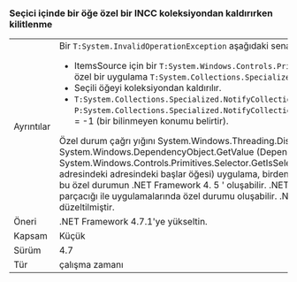 ### <a name="crash-in-selector-when-removing-an-item-from-a-custom-incc-collection"></a>Seçici içinde bir öğe özel bir INCC koleksiyondan kaldırırken kilitlenme

|   |   |
|---|---|
|Ayrıntılar|Bir <code>T:System.InvalidOperationException</code> aşağıdaki senaryolarda oluşabilir:<ul><li>ItemsSource için bir <code>T:System.Windows.Controls.Primitives.Selector</code> bir koleksiyondur, özel bir uygulama <code>T:System.Collections.Specialized.INotifyCollectionChanged</code>.</li><li>Seçili öğeyi koleksiyondan kaldırılır.</li><li><code>T:System.Collections.Specialized.NotifyCollectionChangedEventArgs</code> Sahip <code>P:System.Collections.Specialized.NotifyCollectionChangedEventArgs.OldStartingIndex</code> = -1 (bir bilinmeyen konumu belirtir).</li></ul>Özel durum çağrı yığını System.Windows.Threading.Dispatcher.VerifyAccess() System.Windows.DependencyObject.GetValue (DependencyProperty dp) System.Windows.Controls.Primitives.Selector.GetIsSelected (DependencyObject adresindeki adresindeki başlar öğesi) uygulama, birden fazla dağıtıcı iş parçacığı içeriyorsa, bu özel durumun .NET Framework 4. 5 ' oluşabilir. .NET Framework 4.7 tek bir dağıtıcı iş parçacığı ile uygulamalarında özel durumu oluşabilir. .NET Framework 4.7.1 sorun düzeltilmiştir.|
|Öneri|.NET Framework 4.7.1'ye yükseltin.|
|Kapsam|Küçük|
|Sürüm|4.7|
|Tür|çalışma zamanı|

